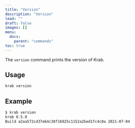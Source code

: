 ```yaml
---
title: "Version"
description: "Version"
lead: ""
draft: false
images: []
menu:
  docs:
    parent: "commands"
toc: true
---
```


The `version` command prints the version of Krab.

## Usage

```sh
krab version
```

## Example

```sh
$ krab version
krab 0.5.0
Build a2aa572cd37e64c38f16925c1152a2bed1fc4c0a 2021-07-04
```
